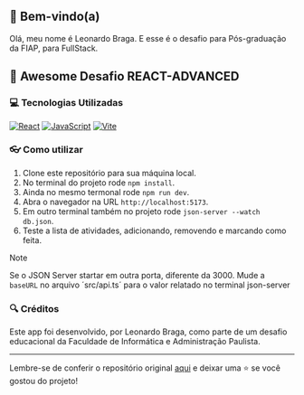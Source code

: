 ## 👋  Bem-vindo(a)
Olá, meu nome é Leonardo Braga. E esse é o desafio para Pós-graduação da FIAP, para FullStack.

## 🎉 Awesome Desafio REACT-ADVANCED

### 💻 Tecnologias Utilizadas

[![React](https://shields.io/badge/react-black?logo=react&style=for-the-badge)](https://react.dev/)
[![JavaScript](https://img.shields.io/badge/javascript-gray?logo=javascript&logoColor=yellow&style=for-the-badge)](https://developer.mozilla.org/pt-BR/docs/Web/JavaScript)
[![Vite](https://img.shields.io/badge/Vite-646CFF?logo=Vite&logoColor=yellow&style=for-the-badge)](https://vite.dev/)

### 👓  Como utilizar

1. Clone este repositório para sua máquina local.
2. No terminal do projeto rode `npm install`.
3. Ainda no mesmo termonal rode `npm run dev`.
4. Abra o navegador na URL `http://localhost:5173`.
5. Em outro terminal também no projeto rode `json-server --watch db.json`.
7. Teste a lista de atividades, adicionando, removendo e marcando como feita.

>[!NOTE]
>Se o JSON Server startar em outra porta, diferente da 3000. Mude a `baseURL` no arquivo ´src/api.ts´ para o valor relatado no terminal json-server


### 🔍 Créditos

Este app foi desenvolvido, por Leonardo Braga, como parte de um desafio educacional da Faculdade de Informática e Administração Paulista.

---

Lembre-se de conferir o repositório original [aqui](https://github.com/Vegildo/desafio-fiap-react-principio) e deixar uma ⭐️ se você gostou do projeto!